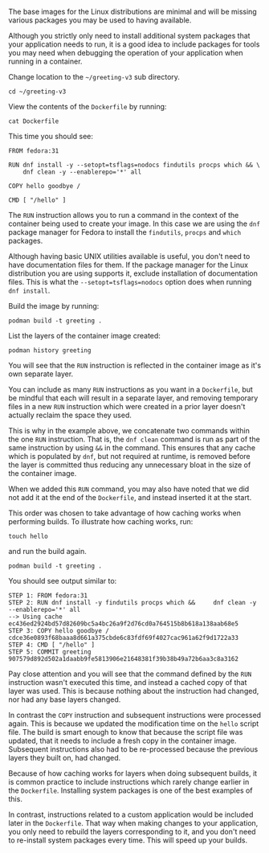 The base images for the Linux distributions are minimal and will be missing various packages you may be used to having available.

Although you strictly only need to install additional system packages that your application needs to run, it is a good idea to include packages for tools you may need when debugging the operation of your application when running in a container.

Change location to the `~/greeting-v3` sub directory.

```execute
cd ~/greeting-v3
```

View the contents of the `Dockerfile` by running:

```execute
cat Dockerfile
```

This time you should see:

```
FROM fedora:31

RUN dnf install -y --setopt=tsflags=nodocs findutils procps which && \
    dnf clean -y --enablerepo='*' all

COPY hello goodbye /

CMD [ "/hello" ]
```

The `RUN` instruction allows you to run a command in the context of the container being used to create your image. In this case we are using the `dnf` package manager for Fedora to install the `findutils`, `procps` and `which` packages.

Although having basic UNIX utilities available is useful, you don't need to have documentation files for them. If the package manager for the Linux distribution you are using supports it, exclude installation of documentation files. This is what the `--setopt=tsflags=nodocs` option does when running `dnf install`.

Build the image by running:

```execute
podman build -t greeting .
```

List the layers of the container image created:

```execute
podman history greeting
```

You will see that the `RUN` instruction is reflected in the container image as it's own separate layer.

You can include as many `RUN` instructions as you want in a `Dockerfile`, but be mindful that each will result in a separate layer, and removing temporary files in a new `RUN` instruction which were created in a prior layer doesn't actually reclaim the space they used.

This is why in the example above, we concatenate two commands within the one `RUN` instruction. That is, the `dnf clean` command is run as part of the same instruction by using `&&` in the command. This ensures that any cache which is populated by `dnf`, but not required at runtime, is removed before the layer is committed thus reducing any unnecessary bloat in the size of the container image.

When we added this `RUN` command, you may also have noted that we did not add it at the end of the `Dockerfile`, and instead inserted it at the start.

This order was chosen to take advantage of how caching works when performing builds. To illustrate how caching works, run:

```execute
touch hello
```

and run the build again.

```execute
podman build -t greeting .
```

You should see output similar to:

```
STEP 1: FROM fedora:31
STEP 2: RUN dnf install -y findutils procps which &&     dnf clean -y --enablerepo='*' all
--> Using cache ec436ed2924bd57d82609bc5a4bc26a9f2d76cd0a764515b8b618a138aab68e5
STEP 3: COPY hello goodbye /
cdce36e0893f68baaa8d661a375cbde6c83fdf69f4027cac961a62f9d1722a33
STEP 4: CMD [ "/hello" ]
STEP 5: COMMIT greeting
907579d892d502a1daabb9fe5813906e21648381f39b38b49a72b6aa3c8a3162
```

Pay close attention and you will see that the command defined by the `RUN` instruction wasn't executed this time, and instead a cached copy of that layer was used. This is because nothing about the instruction had changed, nor had any base layers changed.

In contrast the `COPY` instruction and subsequent instructions were processed again. This is because we updated the modification time on the `hello` script file. The build is smart enough to know that because the script file was updated, that it needs to include a fresh copy in the container image. Subsequent instructions also had to be re-processed because the previous layers they built on, had changed.

Because of how caching works for layers when doing subsequent builds, it is common practice to include instructions which rarely change earlier in the `Dockerfile`. Installing system packages is one of the best examples of this.

In contrast, instructions related to a custom application would be included later in the `Dockerfile`. That way when making changes to your application, you only need to rebuild the layers corresponding to it, and you don't need to re-install system packages every time. This will speed up your builds.
